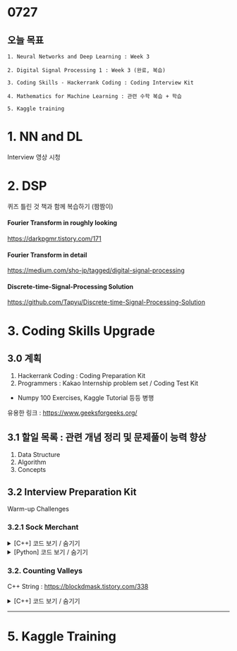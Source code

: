 # 0727
## 오늘 목표
```
1. Neural Networks and Deep Learning : Week 3

2. Digital Signal Processing 1 : Week 3 (완료, 복습)

3. Coding Skills - Hackerrank Coding : Coding Interview Kit

4. Mathematics for Machine Learning : 관련 수학 복습 + 학습

5. Kaggle training
```

# 1. NN and DL
Interview 영상 시청

# 2. DSP
퀴즈 틀린 것 책과 함께 복습하기 (짬짬이)

#### Fourier Transform in roughly looking
https://darkpgmr.tistory.com/171

#### Fourier Transform in detail
https://medium.com/sho-jp/tagged/digital-signal-processing

#### Discrete-time-Signal-Processing Solution
https://github.com/Tapyu/Discrete-time-Signal-Processing-Solution

# 3. Coding Skills Upgrade

## 3.0 계획
1) Hackerrank Coding : Coding Preparation Kit
2) Programmers : Kakao Internship problem set / Coding Test Kit
+ Numpy 100 Exercises, Kaggle Tutorial 등등 병행

유용한 링크 : https://www.geeksforgeeks.org/

## 3.1 할일 목록 : 관련 개념 정리 및 문제풀이 능력 향상
1) Data Structure
2) Algorithm
3) Concepts

## 3.2 Interview Preparation Kit
Warm-up Challenges
### 3.2.1 Sock Merchant

<details markdown ="1">
<summary>[C++] 코드 보기 / 숨기기</summary>

#### C++ sol.1
```cpp
#include <bits/stdc++.h>

using namespace std;

vector<string> split_string(string);
void insertionSort(vector<int> &target);

// Complete the sockMerchant function below.
int sockMerchant(int n, vector<int> ar) {
    int pairCount = 0, pairCheck = 0, currentValue = 0;
    insertionSort(ar);

    for(int i = 0; i < ar.size() ; i++){
        if(currentValue == ar[i]){
            pairCheck++;
            if(pairCheck % 2 == 0){
                pairCheck = 0;
                pairCount++;
            }
        }
        else {
            currentValue = ar[i];
            pairCheck = 1;
        }
    }

    return pairCount;
}

int main()
{
    ofstream fout(getenv("OUTPUT_PATH"));

    int n;
    cin >> n;
    cin.ignore(numeric_limits<streamsize>::max(), '\n');

    string ar_temp_temp;
    getline(cin, ar_temp_temp);

    vector<string> ar_temp = split_string(ar_temp_temp);

    vector<int> ar(n);

    for (int i = 0; i < n; i++) {
        int ar_item = stoi(ar_temp[i]);

        ar[i] = ar_item;
    }

    int result = sockMerchant(n, ar);

    fout << result << "\n";

    fout.close();

    return 0;
}

vector<string> split_string(string input_string) {
    string::iterator new_end = unique(input_string.begin(), input_string.end(), [] (const char &x, const char &y) {
        return x == y and x == ' ';
    });

    input_string.erase(new_end, input_string.end());

    while (input_string[input_string.length() - 1] == ' ') {
        input_string.pop_back();
    }

    vector<string> splits;
    char delimiter = ' ';

    size_t i = 0;
    size_t pos = input_string.find(delimiter);

    while (pos != string::npos) {
        splits.push_back(input_string.substr(i, pos - i));

        i = pos + 1;
        pos = input_string.find(delimiter, i);
    }

    splits.push_back(input_string.substr(i, min(pos, input_string.length()) - i + 1));

    return splits;
}

void insertionSort(vector<int> &target){
    for(int i = 1; i < target.size() ;i++){
        int temp = target[i], j = i - 1;
        for(j ; j >= 0 && temp < target[j]; j--){
            target[j + 1] = target[j];
        }
        target[j + 1] = temp;
    }
}

```

#### C++ Sol.2
```cpp
#include <bits/stdc++.h>

using namespace std;

vector<string> split_string(string);

// Complete the sockMerchant function below.
int sockMerchant(int n, vector<int> ar) {
    int pairCount = 0;
    vector<int> ar_count(101, 0);

    for(int i = 0; i < n; i++){
        ar_count[ar[i]]++;
    }

    for(int i = 0; i < 101; i++){
        pairCount += ar_count[i] / 2;
    }

    return pairCount;
}

int main()
{
    ofstream fout(getenv("OUTPUT_PATH"));

    int n;
    cin >> n;
    cin.ignore(numeric_limits<streamsize>::max(), '\n');

    string ar_temp_temp;
    getline(cin, ar_temp_temp);

    vector<string> ar_temp = split_string(ar_temp_temp);

    vector<int> ar(n);

    for (int i = 0; i < n; i++) {
        int ar_item = stoi(ar_temp[i]);

        ar[i] = ar_item;
    }

    int result = sockMerchant(n, ar);

    fout << result << "\n";

    fout.close();

    return 0;
}

vector<string> split_string(string input_string) {
    string::iterator new_end = unique(input_string.begin(), input_string.end(), [] (const char &x, const char &y) {
        return x == y and x == ' ';
    });

    input_string.erase(new_end, input_string.end());

    while (input_string[input_string.length() - 1] == ' ') {
        input_string.pop_back();
    }

    vector<string> splits;
    char delimiter = ' ';

    size_t i = 0;
    size_t pos = input_string.find(delimiter);

    while (pos != string::npos) {
        splits.push_back(input_string.substr(i, pos - i));

        i = pos + 1;
        pos = input_string.find(delimiter, i);
    }

    splits.push_back(input_string.substr(i, min(pos, input_string.length()) - i + 1));

    return splits;
}

```

</details>

<details markdown ="1">
<summary>[Python] 코드 보기 / 숨기기</summary>

#### Python Sol.2
```python
#!/bin/python3

import math
import os
import random
import re
import sys

# Complete the sockMerchant function below.
def sockMerchant(n, ar):
    freq_ar = [0] * 101
    count = 0
    for i in range(n):
        freq_ar[ar[i]] += 1
        print(ar[i], freq_ar[ar[i]])

    #print(freq_ar) ## DEBUG
    for i in range(len(freq_ar)):
        count += (int)(freq_ar[i] / 2)
        #print(freq_ar[i]) ## DEBUG
    return count

if __name__ == '__main__':
    fptr = open(os.environ['OUTPUT_PATH'], 'w')

    n = int(input())

    ar = list(map(int, input().rstrip().split()))

    result = sockMerchant(n, ar)

    fptr.write(str(result) + '\n')

    fptr.close()
```

</details>

### 3.2. Counting Valleys
C++ String : https://blockdmask.tistory.com/338

<details markdown ="1">
<summary>[C++] 코드 보기 / 숨기기</summary>

#### C++ Sol.1
```cpp
#include <bits/stdc++.h>
#define UP 'U'
#define DOWN 'D'

using namespace std;

// Complete the countingValleys function below.
int countingValleys(int n, string s) {

    int curLevel = 0, lastDirection = 0; // lastDirection = {-1, 1}
    int valleyCount = 0; // ANSWER

    for(int i = 0; i < n ; i++){
        char curStep = s.at(i);
        if(curStep == UP){
            curLevel += 1;
            lastDirection = 1;
        }
        else { // curStep == DOWN
            curLevel -= 1;
            lastDirection = -1;
        }
        if(curLevel == 0){ // start && end state
            if(lastDirection == 1)
                valleyCount += 1;
        }
    }

    return valleyCount;
}

int main()
{
    ofstream fout(getenv("OUTPUT_PATH"));

    int n;
    cin >> n;
    cin.ignore(numeric_limits<streamsize>::max(), '\n');

    string s;
    getline(cin, s);

    int result = countingValleys(n, s);

    fout << result << "\n";

    fout.close();

    return 0;
}
```

</details>

----
# 5. Kaggle Training